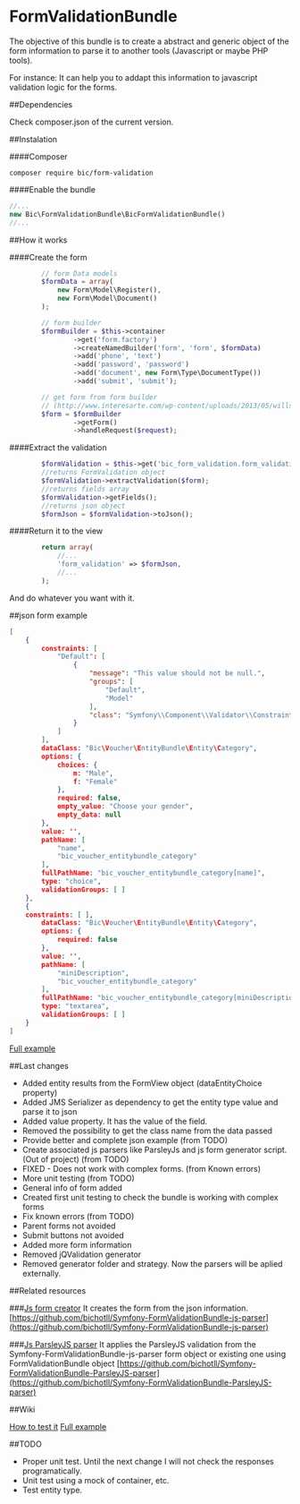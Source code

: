 FormValidationBundle
====================

The objective of this bundle is to create a abstract and generic object of the form information to parse it to another tools (Javascript or maybe PHP tools).

For instance: It can help you to addapt this information to javascript validation logic for the forms.
 

##Dependencies

Check composer.json of the current version.


##Instalation

####Composer
```shell
composer require bic/form-validation
```

####Enable the bundle
```php
//...
new Bic\FormValidationBundle\BicFormValidationBundle()
//...
```


##How it works

####Create the form

```php
        // form Data models
        $formData = array(
            new Form\Model\Register(),
            new Form\Model\Document()
        );

        // form builder
        $formBuilder = $this->container
                ->get('form.factory')
                ->createNamedBuilder('form', 'form', $formData)
                ->add('phone', 'text')
                ->add('password', 'password')
                ->add('document', new Form\Type\DocumentType())
                ->add('submit', 'submit');

        // get form from form builder
        // (http://www.interesarte.com/wp-content/uploads/2013/05/willsmith.jpg)
        $form = $formBuilder
                ->getForm()
                ->handleRequest($request);
```

####Extract the validation

```php
        $formValidation = $this->get('bic_form_validation.form_validation');
        //returns FormValidation object
        $formValidation->extractValidation($form);
        //returns fields array
        $formValidation->getFields();
        //returns json object
        $formJson = $formValidation->toJson();
```

####Return it to the view

```php
        return array(
            //...
            'form_validation' => $formJson,
            //...
        );
```
And do whatever you want with it.


##json form example

```json
[
    {
        constraints: [ 
            "Default": [
                {
                    "message": "This value should not be null.",
                    "groups": [
                        "Default",
                        "Model"
                    ],
                    "class": "Symfony\\Component\\Validator\\Constraints\\NotNull"
                }
            ]
        ],
        dataClass: "Bic\Voucher\EntityBundle\Entity\Category",
        options: {
            choices: {
                m: "Male",
                f: "Female"
            },
            required: false,
            empty_value: "Choose your gender",
            empty_data: null
        },
        value: '',
        pathName: [
            "name",
            "bic_voucher_entitybundle_category"
        ],
        fullPathName: "bic_voucher_entitybundle_category[name]",
        type: "choice",
        validationGroups: [ ]
    },
    {
    constraints: [ ],
        dataClass: "Bic\Voucher\EntityBundle\Entity\Category",
        options: {
            required: false
        },
        value: '',
        pathName: [
            "miniDescription",
            "bic_voucher_entitybundle_category"
        ],
        fullPathName: "bic_voucher_entitybundle_category[miniDescription]",
        type: "textarea",
        validationGroups: [ ]
    }
]
```

[Full example](Resources/doc/fullExample.md)

##Last changes
 - Added entity results from the FormView object (dataEntityChoice property)
 - Added JMS Serializer as dependency to get the entity type value and parse it to json
 - Added value property. It has the value of the field.
 - Removed the possibility to get the class name from the data passed
 - Provide better and complete json example (from TODO)
 - Create associated js parsers like ParsleyJs and js form generator script. (Out of project) (from TODO)
 - FIXED - Does not work with complex forms. (from Known errors)
 - More unit testing (from TODO)
 - General info of form added
 - Created first unit testing to check the bundle is working with complex forms
 - Fix known errors (from TODO)
 - Parent forms not avoided
 - Submit buttons not avoided
 - Added more form information
 - Removed jQValidation generator
 - Removed generator folder and strategy. Now the parsers will be aplied externally.


##Related resources

###[Js form creator](https://github.com/bichotll/Symfony-FormValidationBundle-js-parser)
It creates the form from the json information.
[https://github.com/bichotll/Symfony-FormValidationBundle-js-parser](https://github.com/bichotll/Symfony-FormValidationBundle-js-parser)

###[Js ParsleyJS parser](https://github.com/bichotll/Symfony-FormValidationBundle-ParsleyJS-parser)
It applies the ParsleyJS validation from the Symfony-FormValidationBundle-js-parser form object or existing one using FormValidationBundle object
[https://github.com/bichotll/Symfony-FormValidationBundle-ParsleyJS-parser](https://github.com/bichotll/Symfony-FormValidationBundle-ParsleyJS-parser)


##Wiki

[How to test it](Resources/doc/testing.md)
[Full example](Resources/doc/fullExample.md)


##TODO
 - Proper unit test. Until the next change I will not check the responses programatically.
 - Unit test using a mock of container, etc.
 - Test entity type.